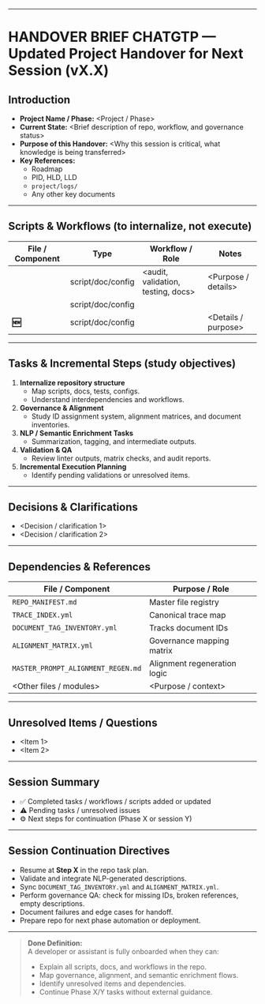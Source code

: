 <!--
Title: HANDOVER_BRIEF_CHATGTP_File_linting_review
Version: vX.X
Session: <SESSION_TITLE> 
Date: <YYYY-MM-DD>
-->

---

# HANDOVER BRIEF CHATGTP — Updated Project Handover for Next Session (vX.X)

## Introduction
- **Project Name / Phase:** <Project / Phase>
- **Current State:** <Brief description of repo, workflow, and governance status>
- **Purpose of this Handover:** <Why this session is critical, what knowledge is being transferred>
- **Key References:**  
  - Roadmap  
  - PID, HLD, LLD  
  - `project/logs/`  
  - Any other key documents

---

## Scripts & Workflows (to internalize, not execute)
| File / Component | Type | Workflow / Role | Notes |
|-----------------|------|----------------|-------|
| <file1> | script/doc/config | <audit, validation, testing, docs> | <Purpose / details> |
| <file2> | script/doc/config | <workflow> | <Notes> |
| **🆕 <fileX>** | script/doc/config | <New workflow in this session> | <Details / purpose> |

---

## Tasks & Incremental Steps (study objectives)
1. **Internalize repository structure**  
   - Map scripts, docs, tests, configs.  
   - Understand interdependencies and workflows.
2. **Governance & Alignment**  
   - Study ID assignment system, alignment matrices, and document inventories.
3. **NLP / Semantic Enrichment Tasks**  
   - Summarization, tagging, and intermediate outputs.
4. **Validation & QA**  
   - Review linter outputs, matrix checks, and audit reports.
5. **Incremental Execution Planning**  
   - Identify pending validations or unresolved items.

---

## Decisions & Clarifications
- <Decision / clarification 1>
- <Decision / clarification 2>

---

## Dependencies & References
| File / Component | Purpose / Role |
|-----------------|----------------|
| `REPO_MANIFEST.md` | Master file registry |
| `TRACE_INDEX.yml` | Canonical trace map |
| `DOCUMENT_TAG_INVENTORY.yml` | Tracks document IDs |
| `ALIGNMENT_MATRIX.yml` | Governance mapping matrix |
| `MASTER_PROMPT_ALIGNMENT_REGEN.md` | Alignment regeneration logic |
| <Other files / modules> | <Purpose / context> |

---

## Unresolved Items / Questions
- <Item 1>
- <Item 2>

---

## Session Summary
- ✅ Completed tasks / workflows / scripts added or updated  
- ⚠️ Pending tasks / unresolved issues  
- ⚙️ Next steps for continuation (Phase X or session Y)

---

## Session Continuation Directives
- Resume at **Step X** in the repo task plan.  
- Validate and integrate NLP-generated descriptions.  
- Sync `DOCUMENT_TAG_INVENTORY.yml` and `ALIGNMENT_MATRIX.yml`.  
- Perform governance QA: check for missing IDs, broken references, empty descriptions.  
- Document failures and edge cases for handoff.  
- Prepare repo for next phase automation or deployment.

---

> **Done Definition:**  
> A developer or assistant is fully onboarded when they can:
> - Explain all scripts, docs, and workflows in the repo.
> - Map governance, alignment, and semantic enrichment flows.
> - Identify unresolved items and dependencies.
> - Continue Phase X/Y tasks without external guidance.
